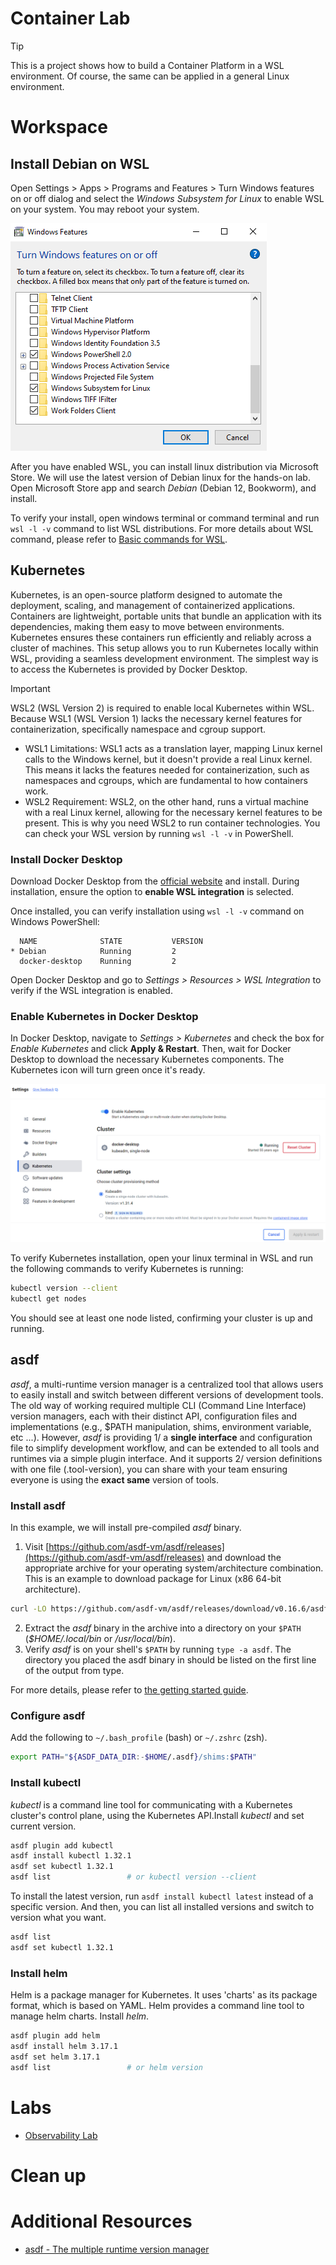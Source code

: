 # Container Lab
> [!TIP]
> This is a project shows how to build a Container Platform in a WSL environment. Of course, the same can be applied in a general Linux environment.

# Workspace
## Install Debian on WSL
Open Settings > Apps > Programs and Features > Turn Windows features on or off dialog and select the *Windows Subsystem for Linux* to enable WSL on your system. You may reboot your system.

![enable-wsl](images/enable-wsl.png)

After you have enabled WSL, you can install linux distribution via Microsoft Store. We will use the latest version of Debian linux for the hands-on lab. Open Microsoft Store app and search *Debian* (Debian 12, Bookworm), and install.

To verify your install, open windows terminal or command terminal and run `wsl -l -v` command to list WSL distributions. For more details about WSL command, please refer to [Basic commands for WSL](https://learn.microsoft.com/en-us/windows/wsl/basic-commands).

## Kubernetes
Kubernetes, is an open-source platform designed to automate the deployment, scaling, and management of containerized applications. Containers are lightweight, portable units that bundle an application with its dependencies, making them easy to move between environments. Kubernetes ensures these containers run efficiently and reliably across a cluster of machines. This setup allows you to run Kubernetes locally within WSL, providing a seamless development environment. The simplest way is to access the Kubernetes is provided by Docker Desktop.

> [!IMPORTANT]
> WSL2 (WSL Version 2) is required to enable local Kubernetes within WSL. Because WSL1 (WSL Version 1) lacks the necessary kernel features for containerization, specifically namespace and cgroup support.
>
> - WSL1 Limitations: WSL1 acts as a translation layer, mapping Linux kernel calls to the Windows kernel, but it doesn't provide a real Linux kernel. This means it lacks the features needed for containerization, such as namespaces and cgroups, which are fundamental to how containers work.
> - WSL2 Requirement: WSL2, on the other hand, runs a virtual machine with a real Linux kernel, allowing for the necessary kernel features to be present. This is why you need WSL2 to run container technologies.
> You can check your WSL version by running `wsl -l -v` in PowerShell.

### Install Docker Desktop
Download Docker Desktop from the [official website](https://www.docker.com/products/docker-desktop) and install. During installation, ensure the option to **enable WSL integration** is selected.

Once installed, you can verify installation using `wsl -l -v` command on Windows PowerShell:
```
  NAME              STATE           VERSION
* Debian            Running         2
  docker-desktop    Running         2
```

Open Docker Desktop and go to *Settings > Resources > WSL Integration* to verify if the WSL integration is enabled.

### Enable Kubernetes in Docker Desktop
In Docker Desktop, navigate to *Settings > Kubernetes* and check the box for *Enable Kubernetes* and click **Apply & Restart**. Then, wait for Docker Desktop to download the necessary Kubernetes components. The Kubernetes icon will turn green once it's ready.

![wsl-docker-kube-enabled](images/wsl-docker-kube-enabled.png)

To verify Kubernetes installation, open your linux terminal in WSL and run the following commands to verify Kubernetes is running:
```bash
kubectl version --client
kubectl get nodes
```
You should see at least one node listed, confirming your cluster is up and running.

## asdf
*asdf*, a multi-runtime version manager is a centralized tool that allows users to easily install and switch between different versions of development tools. The old way of working required multiple CLI (Command Line Interface) version managers, each with their distinct API, configuration files and implementations (e.g., $PATH manipulation, shims, environment variable, etc ...). However, *asdf* is providing 1/ a **single interface** and configuration file to simplify development
workflow, and can be extended to all tools and runtimes via a simple plugin interface. And it supports 2/ version definitions with one file (.tool-version), you can share with your team ensuring everyone is using the **exact same** version of tools.

### Install asdf
In this example, we will install pre-compiled *asdf* binary.

1. Visit [https://github.com/asdf-vm/asdf/releases](https://github.com/asdf-vm/asdf/releases) and download the appropriate archive for your operating system/architecture combination. This is an example to download package for Linux (x86 64-bit architecture).
```bash
curl -LO https://github.com/asdf-vm/asdf/releases/download/v0.16.6/asdf-v0.16.6-linux-amd64.tar.gz
```
2. Extract the *asdf* binary in the archive into a directory on your `$PATH` (*$HOME/.local/bin* or */usr/local/bin*).
3. Verify *asdf* is on your shell's `$PATH` by running `type -a asdf`. The directory you placed the asdf binary in should be listed on the first line of the output from type.

For more details, please refer to [the getting started guide](https://asdf-vm.com/guide/getting-started.html).

### Configure asdf
Add the following to `~/.bash_profile` (bash) or `~/.zshrc` (zsh).
```bash
export PATH="${ASDF_DATA_DIR:-$HOME/.asdf}/shims:$PATH"
```

### Install kubectl
*kubectl* is a command line tool for communicating with a Kubernetes cluster's control plane, using the Kubernetes API.Install *kubectl* and set current version.
```bash
asdf plugin add kubectl
asdf install kubectl 1.32.1
asdf set kubectl 1.32.1
asdf list                 # or kubectl version --client
```

To install the latest version, run `asdf install kubectl latest` instead of a specific version. And then, you can list all installed versions and switch to version what you want.
```bash
asdf list
asdf set kubectl 1.32.1
```

### Install helm
Helm is a package manager for Kubernetes. It uses 'charts' as its package format, which is based on YAML. Helm provides a command line tool to manage helm charts. Install *helm*.

```bash
asdf plugin add helm
asdf install helm 3.17.1
asdf set helm 3.17.1
asdf list                 # or helm version
```

# Labs
- [Observability Lab](labs/observability-lab.md)

# Clean up

# Additional Resources
- [asdf - The multiple runtime version manager](https://asdf-vm.com/)

